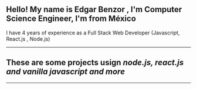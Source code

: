 ## Hello! My name is Edgar Benzor , I'm Computer Science Engineer, I'm from México
I have 4 years of experience as a Full Stack Web Developer (Javascript, React.js , Node.js)


---

## These are some projects usign **_node.js, react.js and vanilla javascript and more_**

---


